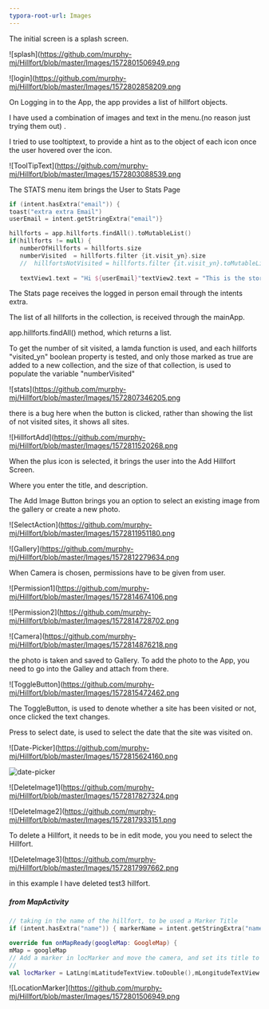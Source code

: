 ```yaml
---
typora-root-url: Images
---
```


The initial screen is a splash screen.

![splash](https://github.com/murphy-mj/Hillfort/blob/master/Images/1572801506949.png







![login](https://github.com/murphy-mj/Hillfort/blob/master/Images/1572802858209.png





On Logging in to the App, the app provides a list of hillfort objects.

I have used a combination of images and text in the menu.(no reason just trying them out) .

I tried to use tooltiptext, to provide a hint as to the object of each icon once the user hovered over the icon.



![ToolTipText](https://github.com/murphy-mj/Hillfort/blob/master/Images/1572803088539.png







The STATS menu item brings the User to Stats Page



```kotlin
if (intent.hasExtra("email")) {   
toast("extra extra Email")    
userEmail = intent.getStringExtra("email")}

hillforts = app.hillforts.findAll().toMutableList()
if(hillforts != null) {    
   numberOfHillforts = hillforts.size
   numberVisited  = hillforts.filter {it.visit_yn}.size  
   //  hillfortsNotVisited = hillforts.filter {it.visit_yn}.toMutableList()}
   
   textView1.text = "Hi ${userEmail}"textView2.text = "This is the story so far. I ${userEmail} , have ${numberOfHillforts} in my collection. I have visited ${numberVisited} so far."
```





The Stats page receives  the logged in person email through the intents extra.

The list of all hillforts in the collection, is received through the mainApp.

app.hillforts.findAll() method, which returns a list. 

To get the number of sit visited, a lamda function is used, and each hillforts  "visited_yn" boolean property is tested, and only those marked as true are added to a new collection, and the size of that collection, is used to populate the variable "numberVisited"



![stats](https://github.com/murphy-mj/Hillfort/blob/master/Images/1572807346205.png







there is a bug here when the button is clicked, rather than showing the list of not visited sites, it shows all sites.

![HillfortAdd](https://github.com/murphy-mj/Hillfort/blob/master/Images/1572811520268.png







When the plus icon is selected, it brings the user into the Add Hillfort Screen.

Where you enter the title, and description.

The Add Image Button brings you an option to select an existing image from  the gallery or create a new photo.

![SelectAction](https://github.com/murphy-mj/Hillfort/blob/master/Images/1572811951180.png





![Gallery](https://github.com/murphy-mj/Hillfort/blob/master/Images/1572812279634.png









When Camera is chosen, permissions have to be given from user.

![Permission1](https://github.com/murphy-mj/Hillfort/blob/master/Images/1572814674106.png



![Permission2](https://github.com/murphy-mj/Hillfort/blob/master/Images/1572814728702.png







![Camera](https://github.com/murphy-mj/Hillfort/blob/master/Images/1572814876218.png









the photo is taken and saved to Gallery. To add the photo to the App, you need to go into the Galley and attach from there.

![ToggleButton](https://github.com/murphy-mj/Hillfort/blob/master/Images/1572815472462.png







The ToggleButton, is used to denote whether a site has been visited or not, once clicked the text changes.

Press to select date, is used to select the date that the site was visited on.



![Date-Picker](https://github.com/murphy-mj/Hillfort/blob/master/Images/1572815624160.png





![date-picker](/../1572815624160-1572893641405.png)





![DeleteImage1](https://github.com/murphy-mj/Hillfort/blob/master/Images/1572817827324.png







![DeleteImage2](https://github.com/murphy-mj/Hillfort/blob/master/Images/1572817933151.png













To delete a Hillfort, it needs to be in edit mode, you you need to select the Hillfort.



![DeleteImage3](https://github.com/murphy-mj/Hillfort/blob/master/Images/1572817997662.png







in this example I have deleted test3 hillfort.





##### from MapActivity

```kotlin
// taking in the name of the hillfort, to be used a Marker Title        
if (intent.hasExtra("name")) { markerName = intent.getStringExtra("name") }
```

```kotlin
override fun onMapReady(googleMap: GoogleMap) { 
mMap = googleMap    
// Add a marker in locMarker and move the camera, and set its title to the hillfort name
//
val locMarker = LatLng(mLatitudeTextView.toDouble(),mLongitudeTextView.toDouble())    mMap.addMarker(MarkerOptions().position(locMarker).title("${markerName}"))    mMap.moveCamera(CameraUpdateFactory.newLatLng(locMarker))}

```



![LocationMarker](https://github.com/murphy-mj/Hillfort/blob/master/Images/1572801506949.png



